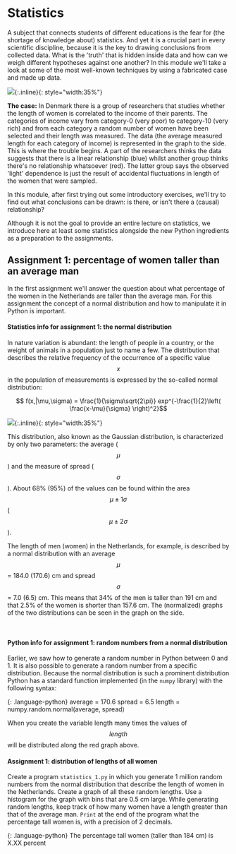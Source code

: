 # Statistics #

A subject that connects students of different educations is the fear for (the shortage of knowledge about) statistics. And yet it is a crucial part in every scientific discipline, because it is the key to drawing conclusions from collected data. What is the 'truth' that is hidden inside data and how can we weigh different hypotheses against one another? In this module we'll take a look at some of the most well-known techniques by using a fabricated case and made up data.

![](../../../assets/ExampleDenemarken.png){:.inline}{: style="width:35%"}

**The case:** In Denmark there is a group of researchers that studies whether the length of women is correlated to the income of their parents. The categories of income vary from category-0 (very poor) to category-10 (very rich) and from each category a random number of women have been selected and their length was measured. The data (the average measured length for each category of income) is represented in the graph to the side. This is where the trouble begins. A part of the researchers thinks the data suggests that there is a linear relationship (blue) whilst another group thinks there's no relationship whatsoever (red). The latter group says the observed 'light' dependence is just the result of accidental fluctuations in length of the women that were sampled.

In this module, after first trying out some introductory exercises, we'll try to find out what conclusions can be drawn: is there, or isn't there a (causal) relationship?

Although it is not the goal to provide an entire lecture on statistics, we introduce here at least some statistics alongside the new Python ingredients as a preparation to the assignments.

## Assignment 1: percentage of women taller than an average man

In the first assignment we'll answer the question about what percentage of the women in the Netherlands are taller than the average man. For this assignment the concept of a normal distribution and how to manipulate it in Python is important.

#### Statistics info for assignment 1:  the normal distribution

In nature variation is abundant: the length of people in a country, or the weight of animals in a population just to name a few. The distribution that describes the relative frequency of the occurrence of a specific value $$x$$ in the population of measurements is expressed by the so-called normal distribution:

$$ f(x,|\mu,\sigma) = \frac{1}{\sigma\sqrt{2\pi}} exp^{-\frac{1}{2}\left( \frac{x-\mu}{\sigma} \right)^2}$$

![](ExampleLengte.png){:.inline}{: style="width:35%"}

This distribution, also known as the Gaussian distribution, is characterized by only two parameters: the average ($$\mu$$) and the measure of spread ($$\sigma$$). About 68% (95%) of the values can be found within the area $$\mu \pm 1\sigma$$ ($$\mu \pm 2\sigma$$).

The length of men (women) in the Netherlands, for example, is described by a normal distribution with an average $$\mu$$ = 184.0 (170.6) cm and spread $$\sigma$$ = 7.0 (6.5) cm. This means that 34% of the men is taller than 191 cm and that 2.5% of the women is shorter than 157.6 cm. The (normalized) graphs of the two distributions can be seen in the graph on the side.

<br>

#### Python info for assignment 1: random numbers from a normal distribution

Earlier, we saw how to generate a random number in Python between 0 and 1. It is also possible to generate a random number from a specific distribution. Because the normal distribution is such a prominent distribution Python has a standard function implemented (in the `numpy` library) with the following syntax:

{: .language-python}
    average = 170.6
    spread = 6.5
    length = numpy.random.normal(average, spread)

When you create the variable length many times the values of $$length$$ will be distributed along the red graph above.

#### Assignment 1: distribution of lengths of all women

Create a program `statistics_1.py` in which you generate 1 million random numbers from the normal distribution that describe the length of women in the Netherlands. Create a graph of all these random lengths. Use a histogram for the graph with bins that are 0.5 cm large. While generating random lengths, keep track of how many women have a length greater than that of the average man. `Print` at the end of the program what the percentage tall women is, with a precision of 2 decimals.

{: .language-python}
    The percentage tall women (taller than 184 cm) is X.XX percent
